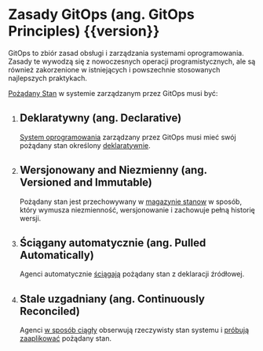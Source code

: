# Zasady GitOps (ang. GitOps Principles) {{version}}

GitOps to zbiór zasad obsługi i zarządzania systemami oprogramowania.
Zasady te wywodzą się z nowoczesnych operacji programistycznych, ale są również zakorzenione w istniejących i powszechnie stosowanych najlepszych praktykach.

[Pożądany Stan](./GLOSSARY_pl.md#pożądany-stan) w systemie zarządzanym przez GitOps musi być: 

1. ## Deklaratywny (ang. Declarative)

    [System oprogramowania](./GLOSSARY_pl.md#system-oprogramowania) zarządzany przez GitOps musi mieć swój  pożądany stan określony [deklaratywnie](./GLOSSARY_pl.md#opis-deklaratywny).

2. ## Wersjonowany and Niezmienny (ang. Versioned and Immutable)

    Pożądany stan jest przechowywany w [magazynie stanow](./GLOSSARY_pl.md#magazyn-stanów) w sposób, który wymusza niezmienność, wersjonowanie i zachowuje pełną historię wersji.

3. ## Ściągany automatycznie (ang. Pulled Automatically)

    Agenci automatycznie [ściągają](./GLOSSARY_pl.md#ściąganie) pożądany stan z deklaracji źródłowej.

4. ## Stale uzgadniany (ang. Continuously Reconciled)

    Agenci [w sposób ciągły](./GLOSSARY_pl.md#ciągły) obserwują rzeczywisty stan systemu i [próbują zaaplikować](./GLOSSARY_pl.md#uzgadnianie) pożądany stan.
